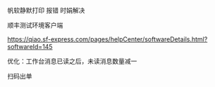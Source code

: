 帆软静默打印 报错 时娟解决

顺丰测试环境客户端

https://qiao.sf-express.com/pages/helpCenter/softwareDetails.html?softwareId=145





优化：工作台消息已读之后，未读消息数量减一





扫码出单

​                              
